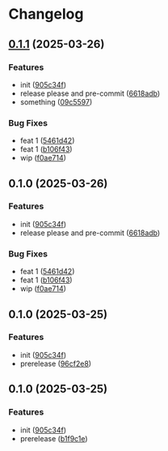 # Changelog

## [0.1.1](https://github.com/tharindurr/test-releases/compare/0.1.0...0.1.1) (2025-03-26)


### Features

* init ([905c34f](https://github.com/tharindurr/test-releases/commit/905c34f91627a2e5e98453d411113011c51ed9a7))
* release please and pre-commit ([6618adb](https://github.com/tharindurr/test-releases/commit/6618adbabffae52d3af0e93ec8d9216582f23e1d))
* something ([09c5597](https://github.com/tharindurr/test-releases/commit/09c559705597d234c6473be9fae58eb38da7ef3a))


### Bug Fixes

* feat 1 ([5461d42](https://github.com/tharindurr/test-releases/commit/5461d42ff3162c1c275a3c25c4e522618716debd))
* feat 1 ([b106f43](https://github.com/tharindurr/test-releases/commit/b106f43d6770adf71b1b85cca2545aaa73c0b446))
* wip ([f0ae714](https://github.com/tharindurr/test-releases/commit/f0ae7140859ec7f59d33e53e8dba463c5c371efd))

## 0.1.0 (2025-03-26)


### Features

* init ([905c34f](https://github.com/tharindurr/test-releases/commit/905c34f91627a2e5e98453d411113011c51ed9a7))
* release please and pre-commit ([6618adb](https://github.com/tharindurr/test-releases/commit/6618adbabffae52d3af0e93ec8d9216582f23e1d))


### Bug Fixes

* feat 1 ([5461d42](https://github.com/tharindurr/test-releases/commit/5461d42ff3162c1c275a3c25c4e522618716debd))
* feat 1 ([b106f43](https://github.com/tharindurr/test-releases/commit/b106f43d6770adf71b1b85cca2545aaa73c0b446))
* wip ([f0ae714](https://github.com/tharindurr/test-releases/commit/f0ae7140859ec7f59d33e53e8dba463c5c371efd))

## 0.1.0 (2025-03-25)


### Features

* init ([905c34f](https://github.com/tharindurr/test-releases/commit/905c34f91627a2e5e98453d411113011c51ed9a7))
* prerelease ([96cf2e8](https://github.com/tharindurr/test-releases/commit/96cf2e8a8f3397d09d87d1fd144d7b984b7e545f))

## 0.1.0 (2025-03-25)


### Features

* init ([905c34f](https://github.com/tharindurr/test-releases/commit/905c34f91627a2e5e98453d411113011c51ed9a7))
* prerelease ([b1f9c1e](https://github.com/tharindurr/test-releases/commit/b1f9c1e8446bbac65a81e56e80675e8689970a0a))
